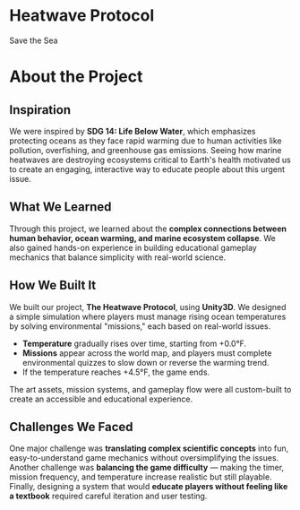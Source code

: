 # Heatwave Protocol
 Save the Sea
# About the Project

## Inspiration
We were inspired by **SDG 14: Life Below Water**, which emphasizes protecting oceans as they face rapid warming due to human activities like pollution, overfishing, and greenhouse gas emissions. Seeing how marine heatwaves are destroying ecosystems critical to Earth's health motivated us to create an engaging, interactive way to educate people about this urgent issue.

## What We Learned
Through this project, we learned about the **complex connections between human behavior, ocean warming, and marine ecosystem collapse**. We also gained hands-on experience in building educational gameplay mechanics that balance simplicity with real-world science.

## How We Built It
We built our project, **The Heatwave Protocol**, using **Unity3D**. We designed a simple simulation where players must manage rising ocean temperatures by solving environmental "missions," each based on real-world issues.

- **Temperature** gradually rises over time, starting from +0.0°F.
- **Missions** appear across the world map, and players must complete environmental quizzes to slow down or reverse the warming trend.
- If the temperature reaches +4.5°F, the game ends.

The art assets, mission systems, and gameplay flow were all custom-built to create an accessible and educational experience.

## Challenges We Faced
One major challenge was **translating complex scientific concepts** into fun, easy-to-understand game mechanics without oversimplifying the issues.  
Another challenge was **balancing the game difficulty** — making the timer, mission frequency, and temperature increase realistic but still playable.  
Finally, designing a system that would **educate players without feeling like a textbook** required careful iteration and user testing.
